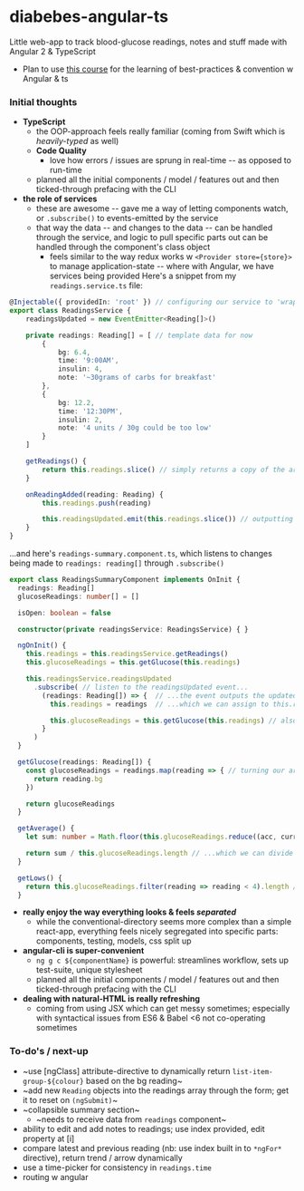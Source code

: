# diabebes-angular-ts
Little web-app to track blood-glucose readings, notes and stuff made with Angular 2 & TypeScript

* Plan to use [this course](https://www.udemy.com/the-complete-guide-to-angular-2) for the learning of best-practices & convention w Angular & ts

### Initial thoughts
* **TypeScript**
    * the OOP-approach feels really familiar (coming from Swift which is *heavily-typed* as well)
    * **Code Quality**
        * love how errors / issues are sprung in real-time -- as opposed to run-time
    * planned all the initial components / model / features out and then ticked-through prefacing with the CLI
* **the role of services**
    * these are awesome -- gave me a way of letting components watch, or `.subscribe()` to events-emitted by the service
    * that way the data -- and changes to the data -- can be handled through the service, and logic to pull specific parts out can be handled through the component's class object
        * feels similar to the way redux works w `<Provider store={store}>` to manage application-state -- where with Angular, we have services being provided
Here's a snippet from my `readings.service.ts` file:
```typescript
@Injectable({ providedIn: 'root' }) // configuring our service to 'wrap' / or provide to the entire app
export class ReadingsService {
    readingsUpdated = new EventEmitter<Reading[]>()

    private readings: Reading[] = [ // template data for now
        {
            bg: 6.4,
            time: '9:00AM',
            insulin: 4,
            note: '~30grams of carbs for breakfast'
        },
        {
            bg: 12.2,
            time: '12:30PM',
            insulin: 2,
            note: '4 units / 30g could be too low'
        }
    ]

    getReadings() {
        return this.readings.slice() // simply returns a copy of the array; i.e. not the original value
    }

    onReadingAdded(reading: Reading) {
        this.readings.push(reading)

        this.readingsUpdated.emit(this.readings.slice()) // outputting the new data as an event; lets components w the service subscribe to changes
    }
}
```
...and here's `readings-summary.component.ts`, which listens to changes being made to `readings: reading[]` through `.subscribe()`
```typescript
export class ReadingsSummaryComponent implements OnInit {
  readings: Reading[]
  glucoseReadings: number[] = []

  isOpen: boolean = false

  constructor(private readingsService: ReadingsService) { }

  ngOnInit() {
    this.readings = this.readingsService.getReadings()
    this.glucoseReadings = this.getGlucose(this.readings)

    this.readingsService.readingsUpdated
      .subscribe( // listen to the readingsUpdated event...
        (readings: Reading[]) => {  // ...the event outputs the updated readings array
          this.readings = readings  // ...which we can assign to this.readings on this component

          this.glucoseReadings = this.getGlucose(this.readings) // also, reinit the glucose-readings array
        }
      )
  }

  getGlucose(readings: Reading[]) {
    const glucoseReadings = readings.map(reading => { // turning our array of objects into an array of reading.bg(s)
      return reading.bg
    })

    return glucoseReadings
  }

  getAverage() {
    let sum: number = Math.floor(this.glucoseReadings.reduce((acc, curr) => acc + curr)) // reducing that array of glucoseReadings into a sum...

    return sum / this.glucoseReadings.length // ...which we can divide through by the length of the array to find the average.
  }

  getLows() {
    return this.glucoseReadings.filter(reading => reading < 4).length // filter the readings below 4 into a new array, and return its length
  }
```
* **really enjoy the way everything looks & feels *separated***
    * while the conventional-directory seems more complex than a simple react-app, everything feels nicely segregated into specific parts: components, testing, models, css split up
* **angular-cli is super-convenient**
    * `ng g c ${componentName}` is powerful: streamlines workflow, sets up test-suite, unique stylesheet
    * planned all the initial components / model / features out and then ticked-through prefacing with the CLI
* **dealing with natural-HTML is really refreshing**
    * coming from using JSX which can get messy sometimes; especially with syntactical issues from ES6 & Babel <6 not co-operating sometimes

### To-do's / next-up
* ~use [ngClass] attribute-directive to dynamically return `list-item-group-${colour}` based on the bg reading~
* ~add new `Reading` objects into the readings array through the form; get it to reset on `(ngSubmit)`~
* ~collapsible summary section~
    * ~needs to receive data from `readings` component~
* ability to edit and add notes to readings; use index provided, edit property at [i]
* compare latest and previous reading (nb: use index built in to `*ngFor*` directive), return trend / arrow dynamically
* use a time-picker for consistency in `readings.time` 
* routing w angular
